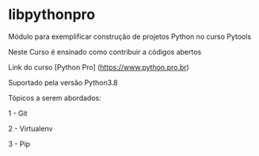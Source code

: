 # libpythonpro
Módulo para exemplificar construção de projetos Python no curso Pytools

Neste Curso é ensinado como contribuir a códigos abertos


Link do curso [Python Pro] (https://www.python.pro.br)

Suportado pela versão Python3.8

Tópicos a serem abordados:

1 - Git

2 - Virtualenv

3 - Pip
